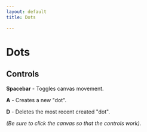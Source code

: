 ```yaml
---
layout: default
title: Dots

---
```


# Dots

<html>
<canvas id = "gameCanvas" width = "400" height = "480"></canvas>
    <script type = "application/javascript" src = "/assets/js/dots.js"> </script>
</html>

## Controls
**Spacebar** - Toggles canvas movement.

**A** - Creates a new "dot".

**D** - Deletes the most recent created "dot".

_(Be sure to click the canvas so that the controls work)._

